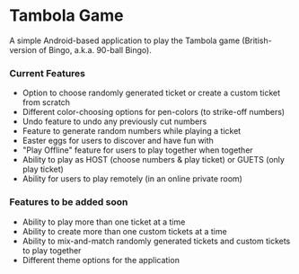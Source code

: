# Tambola Game

A simple Android-based application to play the Tambola game (British-version of Bingo, a.k.a. 90-ball Bingo).

### Current Features
- Option to choose randomly generated ticket or create a custom ticket from scratch
- Different color-choosing options for pen-colors (to strike-off numbers)
- Undo feature to undo any previously cut numbers
- Feature to generate random numbers while playing a ticket
- Easter eggs for users to discover and have fun with
- "Play Offline" feature for users to play together when together
- Ability to play as HOST (choose numbers & play ticket) or GUETS (only play ticket)
- Ability for users to play remotely (in an online private room)

### Features to be added soon
- Ability to play more than one ticket at a time
- Ability to create more than one custom tickets at a time
- Ability to mix-and-match randomly generated tickets and custom tickets to play together
- Different theme options for the application

